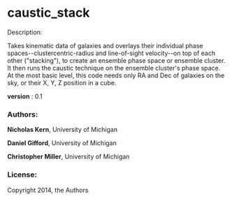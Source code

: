 # caustic_stack

Description:

Takes kinematic data of galaxies and overlays their individual phase spaces--clustercentric-radius
and line-of-sight velocity--on top of each other ("stacking"), to create an ensemble phase space or
ensemble cluster. It then runs the caustic technique on the ensemble cluster's phase space. At 
the most basic level, this code needs only RA and Dec of galaxies on the sky, or their X, Y, Z position
in a cube. 

**version** : 0.1

### Authors: ###

**Nicholas Kern**, University of Michigan

**Daniel Gifford**, University of Michigan

**Christopher Miller**, University of Michigan

### License: ###
Copyright 2014, the Authors


